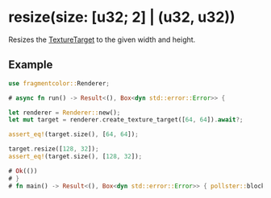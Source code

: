 # resize(size: [u32; 2] | (u32, u32))

Resizes the [TextureTarget](https://fragmentcolor.org/api/texture_target) to the given width and height.

## Example

```rust
use fragmentcolor::Renderer;

# async fn run() -> Result<(), Box<dyn std::error::Error>> {

let renderer = Renderer::new();
let mut target = renderer.create_texture_target([64, 64]).await?;

assert_eq!(target.size(), [64, 64]);

target.resize([128, 32]);
assert_eq!(target.size(), [128, 32]);

# Ok(())
# }
# fn main() -> Result<(), Box<dyn std::error::Error>> { pollster::block_on(run()) }
```
